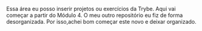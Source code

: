 Essa área eu posso inserir projetos ou exercícios da Trybe. Aqui vai começar a partir do Módulo 4. O meu outro repositório eu fiz de forma desorganizada. Por isso,achei bom começar este novo e deixar organizado.
